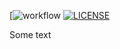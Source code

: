 [![workflow](https://github.com/<JadenM512>/<seMethods>/actions/workflows/main.yml/badge.svg)
[![LICENSE](https://img.shields.io/github/license/<JadenM512>/devops.svg?style=flat-square)](https://github.com/<github-username>/devops/blob/master/LICENSE)


Some text
